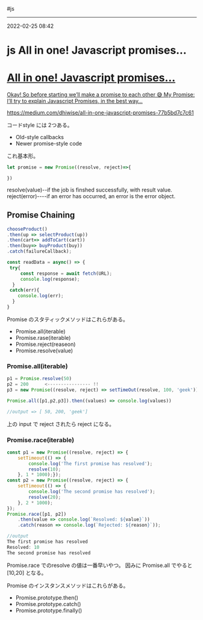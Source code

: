 #js 

---
2022-02-25  08:42

# js  All in one! Javascript promises…


<div class="rich-link-card-container"><a class="rich-link-card" href="https://medium.com/dhiwise/all-in-one-javascript-promises-77b5bd7c7c61" target="_blank">
	<div class="rich-link-image-container">
		<div class="rich-link-image" style="background-image: url('')">
	</div>
	</div>
	<div class="rich-link-card-text">
		<h1 class="rich-link-card-title">All in one! Javascript promises…</h1>
		<p class="rich-link-card-description">
		Okay! So before starting we’ll make a promise to each other 😅 My Promise: I’ll try to explain Javascript Promises, in the best way…
		</p>
		<p class="rich-link-href">
		https://medium.com/dhiwise/all-in-one-javascript-promises-77b5bd7c7c61
		</p>
	</div>
</a></div>



コードstyle には 2つある。

- Old-style callbacks
- Newer promise-style code

これ基本形。
```js
let promise = new Promise((resolve, reject)=>{

})
```
resolve(value)--if the job is finshed successfully, with result value.
reject(error)----if an error has occurred, an error is the error object.


## Promise Chaining

```js
chooseProduct()
.then(up => selectProduct(up))
.then(cart=> addToCart(cart))
.then(buy=> buyProduct(buy))
.catch(failureCallback);
```

```js
const readData = async() => {
 try{
     const response = await fetch(URL);
     console.log(response);
  }
 catch(err){
    console.log(err);
  }
}

```


Promise のスタティックメソッドはこれらがある。

- Promise.all(iterable)
- Promise.rase(iterable)
- Promise.reject(reaseon)
- Promise.resolve(value)



### Promise.all(iterable)
```js
p1 = Promise.resolve(50)
p2 = 200      <---------------- !!
p3 = new Promise((resolve, reject) => setTimeOut(resolve, 100, 'geek'))

Promise.all([p1,p2,p3]).then((values) => console.log(values))

//output => [ 50, 200, 'geek']

```

上の input で reject されたら reject になる。

### Promise.race(iterable)

```js
const p1 = new Promise((resolve, reject) => {  
    setTimeout(() => {  
        console.log('The first promise has resolved');  
        resolve(10);  
    }, 1 * 1000);});
const p2 = new Promise((resolve, reject) => {  
    setTimeout(() => {  
        console.log('The second promise has resolved');  
        resolve(20);  
    }, 2 * 1000);  
});
Promise.race([p1, p2])  
    .then(value => console.log(`Resolved: ${value}`))  
    .catch(reason => console.log(`Rejected: ${reason}`));

//output 
The first promise has resolved  
Resolved: 10  
The second promise has resolved
```

Promise.race でのresolve の値は一番早いやつ。
因みに Promise.all でやると [10,20] となる。






Promise のインスタンスメソッドはこれらがある。

- Promise.prototype.then()
- Promise.prototype.catch()
- Promise.prototype.finally()


